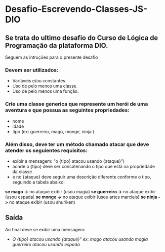 # Desafio-Escrevendo-Classes-JS-DIO
## Se trata do ultimo desafio do Curso de Lógica de Programação da plataforma DIO. 

Seguem as intruções para o presente desafio

### Devem ser utilizados: ###
- Variáveis e/ou constantes.
- Uso de pelo menos uma classe. 
- Uso de pelo menos uma função.

### Crie uma classe generica que represente um herói de uma aventura e que possua as seguintes propriedades: ###

- nome
- idade
- tipo (ex: guerreiro, mago, monge, ninja )

### Além disso, deve ter um método chamado atacar que deve atender os seguientes requisitos: ###

- exibir a mensagem: "o {tipo} atacou usando {ataque}")
- aonde o {tipo} deve ser concatenando o tipo que está na propriedade da classe
- e no {ataque} deve seguir uma descrição diferente conforme o tipo, seguindo a tabela abaixo:

**se mago ->** no ataque exibir (usou magia)
**se guerreiro ->** no ataque exibir (usou espada)
**se monge ->** no ataque exibir (usou artes marciais)
**se ninja ->** no ataque exibir (usou shuriken)

## Saída

Ao final deve se exibir uma mensagem:

- _O {tipo} atacou usando {ataque}"
  ex: mago atacou usando magia
  guerreiro atacou usando espada_
